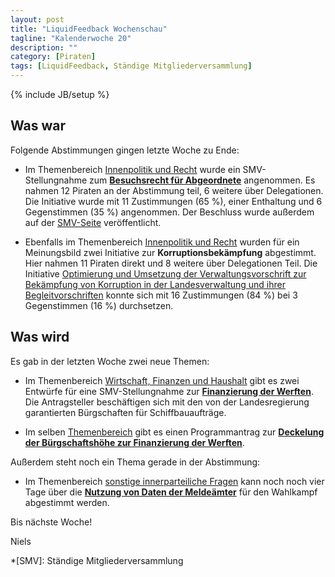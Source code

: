 ```yaml
---
layout: post
title: "LiquidFeedback Wochenschau"
tagline: "Kalenderwoche 20"
description: ""
category: [Piraten]
tags: [LiquidFeedback, Ständige Mitgliederversammlung]
---
```

{% include JB/setup %}

## Was war

Folgende Abstimmungen gingen letzte Woche zu Ende:

- Im Themenbereich [Innenpolitik und Recht](https://lqpp.de/smvmv/area/show/1.html) wurde ein SMV-Stellungnahme zum [**Besuchsrecht für Abgeordnete**](https://lqpp.de/smvmv/initiative/show/30.html) angenommen. Es nahmen 12 Piraten an der Abstimmung teil, 6 weitere über Delegationen. Die Initiative wurde mit 11 Zustimmungen (65 %), einer Enthaltung und 6 Gegenstimmen (35 %) angenommen. Der Beschluss wurde außerdem auf der [SMV-Seite](http://smv.piratenpartei-mv.de/2013/05/07/stellungnahme-313-besuchsrecht-fur-abgeordnete/) veröffentlicht.

- Ebenfalls im Themenbereich [Innenpolitik und Recht](https://lqpp.de/smvmv/area/show/1.html) wurden für ein Meinungsbild zwei Initiative zur **Korruptionsbekämpfung** abgestimmt. Hier nahmen 11 Piraten direkt und 8 weitere über Delegationen Teil. Die Initiative [Optimierung und Umsetzung der Verwaltungsvorschrift zur Bekämpfung von Korruption in der Landesverwaltung und ihrer Begleitvorschriften](https://lqpp.de/smvmv/initiative/show/33.html) konnte sich mit 16 Zustimmungen (84 %) bei 3 Gegenstimmen (16 %) durchsetzen.

## Was wird

Es gab in der letzten Woche zwei neue Themen:

- Im Themenbereich [Wirtschaft, Finanzen und Haushalt](https://lqpp.de/smvmv/area/show/6.html) gibt es zwei Entwürfe für eine SMV-Stellungnahme zur [**Finanzierung der Werften**](https://lqpp.de/smvmv/issue/show/26.html). Die Antragsteller beschäftigen sich mit den von der Landesregierung garantierten Bürgschaften für Schiffbauaufträge.

- Im selben [Themenbereich](https://lqpp.de/smvmv/area/show/6.html) gibt es einen Programmantrag zur [**Deckelung der Bürgschaftshöhe zur Finanzierung der Werften**](https://lqpp.de/smvmv/initiative/show/43.html).

Außerdem steht noch ein Thema gerade in der Abstimmung:

- Im Themenbereich [sonstige innerparteiliche Fragen](https://lqpp.de/smvmv/area/show/9.html) kann noch noch vier Tage über die [**Nutzung von Daten der Meldeämter**](https://lqpp.de/smvmv/issue/show/25.html) für den Wahlkampf abgestimmt werden.

Bis nächste Woche!

Niels

*[SMV]: Ständige Mitgliederversammlung
